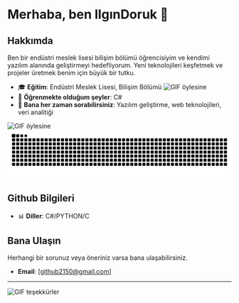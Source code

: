 # Merhaba, ben IlgınDoruk 👋

## Hakkımda
Ben bir endüstri meslek lisesi bilişim bölümü öğrencisiyim ve kendimi yazılım alanında geliştirmeyi hedefliyorum. Yeni teknolojileri keşfetmek ve projeler üretmek benim için büyük bir tutku.

- 🎓 **Eğitim**: Endüstri Meslek Lisesi, Bilişim Bölümü                                                                   ![GIF öylesine](https://github.com/BrunnerLivio/brunnerlivio/blob/master/images/globe.gif?raw=true)
- 🌱 **Öğrenmekte olduğum şeyler**: C#
- 💬 **Bana her zaman sorabilirsiniz**: Yazılım geliştirme, web teknolojileri, veri analitiği

  
![GIF öylesine](https://camo.githubusercontent.com/eb44e3df8612d41a65ad5806bc8615a85e092f0403cef0477e8f47955ab12578/68747470733a2f2f692e696d6775722e636f6d2f78314b627543712e676966)
![GIF öylesine](https://raw.githubusercontent.com/holic-x/holic-x/output/github-contribution-grid-snake-dark.svg)


## Github Bilgileri
- 📊 **Diller**:  C#/PYTHON/C
## Bana Ulaşın
Herhangi bir sorunuz veya öneriniz varsa bana ulaşabilirsiniz. 

- **Email**: [github2150@gmail.com]

-------------------------
![GIF teşekkürler](https://raw.githubusercontent.com/trinib/trinib/a5f17399d881c5651a89bfe4a621014b08346cf0/images/marquee.svg)
